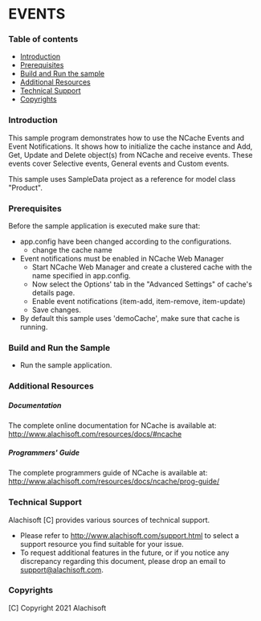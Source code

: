 # EVENTS

### Table of contents

* [Introduction](#introduction)
* [Prerequisites](#prerequisites)
* [Build and Run the sample](#build-and-run-the-sample)
* [Additional Resources](#additional-resources)
* [Technical Support](#technical-support)
* [Copyrights](#copyrights)

### Introduction

This sample program demonstrates how to use the NCache Events and Event Notifications. 
It shows how to initialize the cache instance and Add, Get, Update and Delete object(s) from NCache and receive events.
These events cover Selective events, General events and Custom events.

This sample uses SampleData project as a reference for model class "Product".

### Prerequisites

Before the sample application is executed make sure that:

- app.config have been changed according to the configurations. 
	- change the cache name
- Event notifications must be enabled in NCache Web Manager 
	- Start NCache Web Manager and create a clustered cache with the name specified in app.config. 
	- Now select the Options' tab in the "Advanced Settings" of cache's details page. 
	- Enable event notifications (item-add, item-remove, item-update)
	- Save changes.
- By default this sample uses 'demoCache', make sure that cache is running. 

### Build and Run the Sample
    
- Run the sample application.

### Additional Resources

##### Documentation
The complete online documentation for NCache is available at:
http://www.alachisoft.com/resources/docs/#ncache

##### Programmers' Guide
The complete programmers guide of NCache is available at:
http://www.alachisoft.com/resources/docs/ncache/prog-guide/

### Technical Support

Alachisoft [C] provides various sources of technical support. 

- Please refer to http://www.alachisoft.com/support.html to select a support resource you find suitable for your issue.
- To request additional features in the future, or if you notice any discrepancy regarding this document, please drop an email to [support@alachisoft.com](mailto:support@alachisoft.com).

### Copyrights

[C] Copyright 2021 Alachisoft 